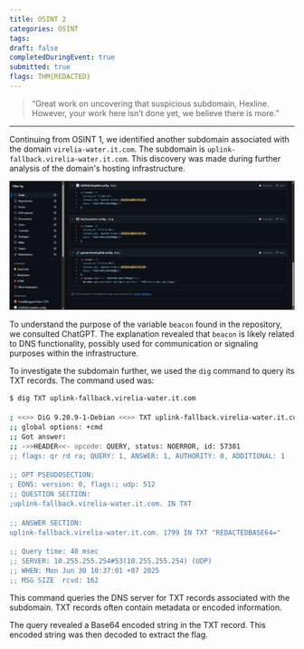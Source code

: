 ```yaml
---
title: OSINT 2
categories: OSINT
tags: 
draft: false
completedDuringEvent: true
submitted: true
flags: THM{REDACTED}
---
```

> “Great work on uncovering that suspicious subdomain, Hexline. However, your work here isn’t done yet, we believe there is more.”

---

Continuing from OSINT 1, we identified another subdomain associated with the domain `virelia-water.it.com`. The subdomain is `uplink-fallback.virelia-water.it.com`. This discovery was made during further analysis of the domain's hosting infrastructure.

![alt text](image.png)

To understand the purpose of the variable `beacon` found in the repository, we consulted ChatGPT. The explanation revealed that `beacon` is likely related to DNS functionality, possibly used for communication or signaling purposes within the infrastructure.

To investigate the subdomain further, we used the `dig` command to query its TXT records. The command used was:

```sh
$ dig TXT uplink-fallback.virelia-water.it.com

; <<>> DiG 9.20.9-1-Debian <<>> TXT uplink-fallback.virelia-water.it.com
;; global options: +cmd
;; Got answer:
;; ->>HEADER<<- opcode: QUERY, status: NOERROR, id: 57381
;; flags: qr rd ra; QUERY: 1, ANSWER: 1, AUTHORITY: 0, ADDITIONAL: 1

;; OPT PSEUDOSECTION:
; EDNS: version: 0, flags:; udp: 512
;; QUESTION SECTION:
;uplink-fallback.virelia-water.it.com. IN TXT

;; ANSWER SECTION:
uplink-fallback.virelia-water.it.com. 1799 IN TXT "REDACTEDBASE64="

;; Query time: 40 msec
;; SERVER: 10.255.255.254#53(10.255.255.254) (UDP)
;; WHEN: Mon Jun 30 10:37:01 +07 2025
;; MSG SIZE  rcvd: 162

```

This command queries the DNS server for TXT records associated with the subdomain. TXT records often contain metadata or encoded information.

The query revealed a Base64 encoded string in the TXT record. This encoded string was then decoded to extract the flag.

